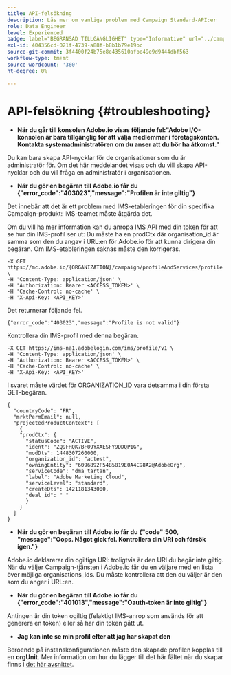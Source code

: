 ```yaml
---
title: API-felsökning
description: Läs mer om vanliga problem med Campaign Standard-API:er
role: Data Engineer
level: Experienced
badge: label="BEGRÄNSAD TILLGÄNGLIGHET" type="Informative" url="../campaign-standard-migration-home.md" tooltip="Begränsat till användare som migrerats till Campaign Standarden"
exl-id: 404356cd-021f-4739-a88f-b8b1b79e19bc
source-git-commit: 3f4400f24b75e8e435610afbe49e9d9444dbf563
workflow-type: tm+mt
source-wordcount: '360'
ht-degree: 0%

---
```


# API-felsökning {#troubleshooting}

* **När du går till konsolen Adobe.io visas följande fel:&quot;Adobe I/O-konsolen är bara tillgänglig för att välja medlemmar i företagskonton. Kontakta systemadministratören om du anser att du bör ha åtkomst.&quot;**

Du kan bara skapa API-nycklar för de organisationer som du är administratör för. Om det här meddelandet visas och du vill skapa API-nycklar och du vill fråga en administratör i organisationen.

* **När du gör en begäran till Adobe.io får du {&quot;error_code&quot;:&quot;403023&quot;,&quot;message&quot;:&quot;Profilen är inte giltig&quot;}**

Det innebär att det är ett problem med IMS-etableringen för din specifika Campaign-produkt: IMS-teamet måste åtgärda det.

Om du vill ha mer information kan du anropa IMS API med din token för att se hur din IMS-profil ser ut: Du måste ha en prodCtx där organisation_id är samma som den du angav i URL:en för Adobe.io för att kunna dirigera din begäran.
Om IMS-etableringen saknas måste den korrigeras.

```
-X GET https://mc.adobe.io/{ORGANIZATION}/campaign/profileAndServices/profile \
-H 'Content-Type: application/json' \
-H 'Authorization: Bearer <ACCESS_TOKEN>' \
-H 'Cache-Control: no-cache' \
-H 'X-Api-Key: <API_KEY>'
```

Det returnerar följande fel.

```
{"error_code":"403023","message":"Profile is not valid"}
```

Kontrollera din IMS-profil med denna begäran.

```
-X GET https://ims-na1.adobelogin.com/ims/profile/v1 \
-H 'Content-Type: application/json' \
-H 'Authorization: Bearer <ACCESS_TOKEN>' \
-H 'Cache-Control: no-cache' \
-H 'X-Api-Key: <API_KEY>'
```

I svaret måste värdet för ORGANIZATION_ID vara detsamma i din första GET-begäran.

```
{
  "countryCode": "FR",
  "mrktPermEmail": null,
  "projectedProductContext": [
    {
    "prodCtx": {
      "statusCode": "ACTIVE",
      "ident": "ZQ9FRQK7BF09YXAESFY9DDQP1G",
      "modDts": 1448307260000,
      "organization_id": "actest",
      "owningEntity": "6096892F54B5819E0A4C98A2@AdobeOrg",
      "serviceCode": "dma_tartan",
      "label": "Adobe Marketing Cloud",
      "serviceLevel": "standard",
      "createDts": 1421181343000,
      "deal_id": " "
      }
    }
  ]
}
```

* **När du gör en begäran till Adobe.io får du {&quot;code&quot;:500, &quot;message&quot;:&quot;Oops. Något gick fel. Kontrollera din URI och försök igen.&quot;}**

Adobe.io deklarerar din ogiltiga URI: troligtvis är den URI du begär inte giltig. När du väljer Campaign-tjänsten i Adobe.io får du en väljare med en lista över möjliga organisations_ids. Du måste kontrollera att den du väljer är den som du anger i URL:en.

* **När du gör en begäran till Adobe.io får du {&quot;error_code&quot;:&quot;401013&quot;,&quot;message&quot;:&quot;Oauth-token är inte giltig&quot;}**

Antingen är din token ogiltig (felaktigt IMS-anrop som används för att generera en token) eller så har din token gått ut.

* **Jag kan inte se min profil efter att jag har skapat den**

Beroende på instanskonfigurationen måste den skapade profilen kopplas till en **orgUnit**. Mer information om hur du lägger till det här fältet när du skapar finns i [det här avsnittet](creating-profiles-api.md).

<!-- * (error duplicate key : quand tu crées un profile qui existe déjà , il faut faire un patch pour updater le profile plutôt qu’un POST)

With Curl
List all profiles

Create a profile

Update the mobilePhone attribute of a profile

API Calls on Service

GET the list of services

-->

<!--

How to find and use a filter?
Error codes:

* PAtch sur Age = message d'erreur :
500
Cannot update the 'age' property that is read-only
'age' property is not valid for the 'profile' resource.
-->

<!--
How to filter a list of subscribed profiles with available profile filters ? by date (by les filtres dispo sur la ressource) ?

Pattern classique :

recupérer la liste des subscriptions filtrées d'un profile
1) get sur profile
2) recup PKey
3) get sur PKey
4) get sur href des subscriptions

Comment savoir quel filtre appliquer ?

1) get sur metadata de profile
2) retourne description de la collection subscription
3) get sur la valeur du champ resTarget
4) get sur le href dans filters
5) retourne les filtres applicables sur l'url des data.

-->
